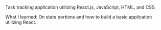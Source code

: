 Task tracking application utilizing React.js, JavaScript, HTML, and CSS.

What I learned: On state portions and how to build a basic application utilizing React.
